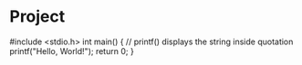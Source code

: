 # Project
#include &lt;stdio.h> int main() {    // printf() displays the string inside quotation    printf("Hello, World!");    return 0; }
